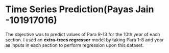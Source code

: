 # Time Series Prediction(Payas Jain -101917016)
The objective was to predict values of Para 9-13 for the 10th year of each section. I used an **extra-trees regressor** model by taking Para 1-8 and year as inputs in each section to perform regression upon this dataset. 

